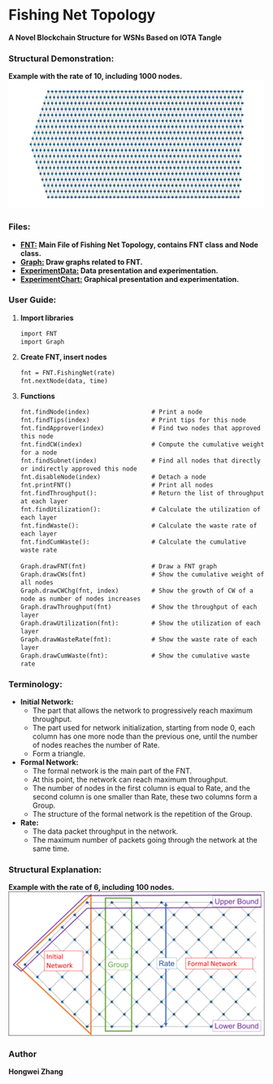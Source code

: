 # Fishing Net Topology
**A Novel Blockchain Structure for WSNs Based on IOTA Tangle**

### Structural Demonstration:
**Example with the rate of 10, including 1000 nodes.**
![FNT Structure Display](image/FNT_Structure.png)

### Files:
- **[FNT:](FNT.py) Main File of Fishing Net Topology, contains FNT class and Node class.**
- **[Graph:](Graph.py) Draw graphs related to FNT.**
- **[ExperimentData:](ExperimentData.ipynb) Data presentation and experimentation.**
- **[ExperimentChart:](ExperimentChart.ipynb) Graphical presentation and experimentation.**

### User Guide:
1. **Import libraries**
    ~~~
   import FNT
   import Graph
    ~~~
2. **Create FNT, insert nodes**
    ~~~
   fnt = FNT.FishingNet(rate)
   fnt.nextNode(data, time)
    ~~~
3. **Functions**
    ~~~
   fnt.findNode(index)                 # Print a node
   fnt.findTips(index)                 # Print tips for this node
   fnt.findApprover(index)             # Find two nodes that approved this node
   fnt.findCW(index)                   # Compute the cumulative weight for a node
   fnt.findSubnet(index)               # Find all nodes that directly or indirectly approved this node
   fnt.disableNode(index)              # Detach a node
   fnt.printFNT()                      # Print all nodes
   fnt.findThroughput():               # Return the list of throughput at each layer
   fnt.findUtilization():              # Calculate the utilization of each layer
   fnt.findWaste():                    # Calculate the waste rate of each layer
   fnt.findCumWaste():                 # Calculate the cumulative waste rate
   
   Graph.drawFNT(fnt)                  # Draw a FNT graph
   Graph.drawCWs(fnt)                  # Show the cumulative weight of all nodes
   Graph.drawCWChg(fnt, index)         # Show the growth of CW of a node as number of nodes increases
   Graph.drawThroughput(fnt)           # Show the throughput of each layer
   Graph.drawUtilization(fnt):         # Show the utilization of each layer
   Graph.drawWasteRate(fnt):           # Show the waste rate of each layer
   Graph.drawCumWaste(fnt):            # Show the cumulative waste rate
    ~~~

### Terminology:
- **Initial Network:**
  - The part that allows the network to progressively reach maximum throughput.
  - The part used for network initialization, starting from node 0, each column has one more node than the previous one, until the number of nodes reaches the number of Rate. 
  - Form a triangle.
- **Formal Network:**
  - The formal network is the main part of the FNT. 
  - At this point, the network can reach maximum throughput.
  - The number of nodes in the first column is equal to Rate, and the second column is one smaller than Rate, these two columns form a Group.
  - The structure of the formal network is the repetition of the Group.
- **Rate:**
  - The data packet throughput in the network. 
  - The maximum number of packets going through the network at the same time.

### Structural Explanation:
**Example with the rate of 6, including 100 nodes.**
![FNT Structure Explain](image/Explain.png)

### Author
**Hongwei Zhang**
